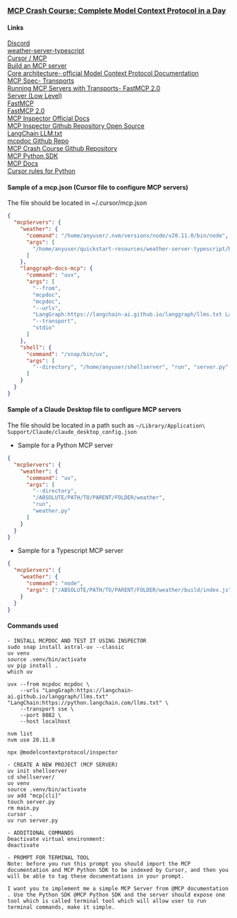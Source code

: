 ### [MCP Crash Course: Complete Model Context Protocol in a Day](https://www.udemy.com/course/model-context-protocol/)  

#### Links

[Discord](https://discord.com/invite/SP2cz4JcGg)  
[weather-server-typescript](https://github.com/modelcontextprotocol/quickstart-resources/tree/main/weather-server-typescript)  
[Cursor / MCP](https://cursor.com/docs/context/mcp)  
[Build an MCP server](https://modelcontextprotocol.io/docs/develop/build-server)  
[Core architecture- official Model Context Protocol Documentation](https://modelcontextprotocol.io/docs/learn/architecture)  
[MCP Spec- Transports](https://modelcontextprotocol.io/specification/2025-06-18/basic/transports)  
[Running MCP Servers with Transports- FastMCP 2.0](https://gofastmcp.com/servers/server#running-the-server)  
[Server (Low Level)](https://github.com/modelcontextprotocol/python-sdk/blob/main/src/mcp/server/lowlevel/server.py)  
[FastMCP](https://github.com/modelcontextprotocol/python-sdk/blob/main/src/mcp/server/fastmcp/server.py)  
[FastMCP 2.0](https://gofastmcp.com/getting-started/welcome)  
[MCP Inspector Official Docs](https://modelcontextprotocol.io/docs/tools/inspector)  
[MCP Inspector Github Repository Open Source](https://github.com/modelcontextprotocol/inspector)  
[LangChain LLM.txt](https://langchain-ai.github.io/langgraph/llms-txt-overview/)  
[mcpdoc Github Repo](https://github.com/langchain-ai/mcpdoc)  
[MCP Crash Course Github Repository](https://github.com/emarco177/mcp-crash-course)  
[MCP Python SDK](https://github.com/modelcontextprotocol/python-sdk)  
[MCP Docs](https://modelcontextprotocol.io/docs/getting-started/intro)  
[Cursor rules for Python](https://cursor.directory/rules/python)  

#### Sample of a mcp.json (Cursor file to configure MCP servers)
The file should be located in ~/.cursor/mcp.json
```json
{
  "mcpServers": {
    "weather": {
      "command": "/home/anyuser/.nvm/versions/node/v20.11.0/bin/node",
      "args": [
        "/home/anyuser/quickstart-resources/weather-server-typescript/build/index.js"
      ]
    },
    "langgraph-docs-mcp": {
      "command": "uvx",
      "args": [
        "--from",
        "mcpdoc",
        "mcpdoc",
        "--urls",
        "LangGraph:https://langchain-ai.github.io/langgraph/llms.txt LangChain:https://python.langchain.com/llms.txt",
        "--transport",
        "stdio"
      ]
    },
    "shell": {
      "command": "/snap/bin/uv",
      "args": [
        "--directory", "/home/anyuser/shellserver", "run", "server.py"
      ]
    }
  }
}
```
#### Sample of a Claude Desktop file to configure MCP servers
The file should be located in a path such as `~/Library/Application\ Support/Claude/claude_desktop_config.json`  

- Sample for a Python MCP server  
```json
{
  "mcpServers": {
    "weather": {
      "command": "uv",
      "args": [
        "--directory",
        "/ABSOLUTE/PATH/TO/PARENT/FOLDER/weather",
        "run",
        "weather.py"
      ]
    }
  }
}
```

- Sample for a Typescript MCP server  
```json
{
  "mcpServers": {
    "weather": {
      "command": "node",
      "args": ["/ABSOLUTE/PATH/TO/PARENT/FOLDER/weather/build/index.js"]
    }
  }
}
```
#### Commands used
```
- INSTALL MCPDOC AND TEST IT USING INSPECTOR
sudo snap install astral-uv --classic
uv venv
source .venv/bin/activate
uv pip install .
which uv

uvx --from mcpdoc mcpdoc \
    --urls "LangGraph:https://langchain-ai.github.io/langgraph/llms.txt" "LangChain:https://python.langchain.com/llms.txt" \
    --transport sse \
    --port 8082 \
    --host localhost

nvm list
nvm use 20.11.0

npx @modelcontextprotocol/inspector

- CREATE A NEW PROJECT (MCP SERVER)
uv init shellserver
cd shellserver/
uv venv
source .venv/bin/activate
uv add "mcp[cli]"
touch server.py
rm main.py
cursor .
uv run server.py

- ADDITIONAL COMMANDS
Deactivate virtual environment:
deactivate

- PROMPT FOR TERMINAL TOOL
Note: before you run this prompt you should import the MCP documentation and MCP Python SDK to be indexed by Cursor, and then you will be able to tag these documentations in your prompt.

I want you to implement me a simple MCP Server from @MCP documentation . Use the Python SDK @MCP Python SDK and the server should expose one tool which is called terminal tool which will allow user to run terminal commands, make it simple.
```
